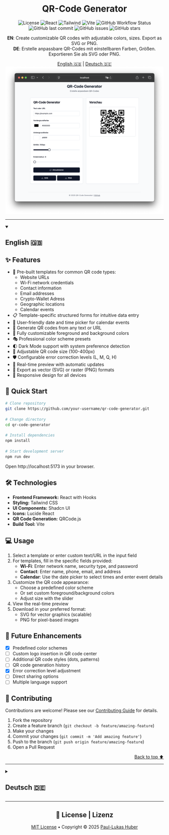 <div align="center">

# QR-Code Generator

![License](https://img.shields.io/badge/license-MIT-blue.svg)
![React](https://img.shields.io/badge/React-18-61DAFB?logo=react)
![Tailwind](https://img.shields.io/badge/Tailwind-3-38B2AC?logo=tailwind-css)
![Vite](https://img.shields.io/badge/Vite-5-646CFF?logo=vite)
![GitHub Workflow Status](https://img.shields.io/github/actions/workflow/status/paullukashuber/qr-code-generator/deploy.yml?logo=github)
![GitHub last commit](https://img.shields.io/github/last-commit/paullukashuber/qr-code-generator)
![GitHub issues](https://img.shields.io/github/issues/paullukashuber/qr-code-generator)
![GitHub stars](https://img.shields.io/github/stars/paullukashuber/qr-code-generator)


**EN**: Create customizable QR codes with adjustable colors, sizes. Export as SVG or PNG.  
**DE**: Erstelle anpassbare QR-Codes mit einstellbaren Farben, Größen. Exportieren Sie als SVG oder PNG.

<div align="center">
  <a href="#-english">English 🇬🇧</a> | 
  <a href="#-deutsch">Deutsch 🇩🇪</a>
</div>

<img src="/public/images/qr-code-generator.png" alt="QR Code Generator Screenshot" width="700px" />

</div>

---

<a id="-english"></a>
<details open>
<summary><h2>English 🇬🇧</h2></summary>

## ✨ Features

- 📝 Pre-built templates for common QR code types:
  - Website URLs
  - Wi-Fi network credentials
  - Contact information
  - Email addresses
  - Crypto-Wallet Adress
  - Geographic locations
  - Calendar events
- 📋 Template-specific structured forms for intuitive data entry
- 📅 User-friendly date and time picker for calendar events
- 📱 Generate QR codes from any text or URL
- 🎨 Fully customizable foreground and background colors
- 🎭 Professional color scheme presets
- 🌓 Dark Mode support with system preference detection
- 📏 Adjustable QR code size (100-400px)
- 🛡️ Configurable error correction levels (L, M, Q, H)
- 🔄 Real-time preview with automatic updates
- 💾 Export as vector (SVG) or raster (PNG) formats
- 📱 Responsive design for all devices

## 🚀 Quick Start

```bash
# Clone repository
git clone https://github.com/your-username/qr-code-generator.git

# Change directory
cd qr-code-generator

# Install dependencies
npm install

# Start development server
npm run dev
```

Open http://localhost:5173 in your browser.

## 🛠️ Technologies

- **Frontend Framework:** React with Hooks
- **Styling:** Tailwind CSS
- **UI Components:** Shadcn UI
- **Icons:** Lucide React
- **QR Code Generation:** QRCode.js
- **Build Tool:** Vite

## 💻 Usage

1. Select a template or enter custom text/URL in the input field
2. For templates, fill in the specific fields provided:
   - **Wi-Fi**: Enter network name, security type, and password
   - **Contact**: Enter name, phone, email, and address
   - **Calendar**: Use the date picker to select times and enter event details
3. Customize the QR code appearance:
   - Choose a predefined color scheme
   - Or set custom foreground/background colors
   - Adjust size with the slider
4. View the real-time preview
5. Download in your preferred format:
   - SVG for vector graphics (scalable)
   - PNG for pixel-based images

## 🔮 Future Enhancements

- [x] Predefined color schemes
- [ ] Custom logo insertion in QR code center
- [ ] Additional QR code styles (dots, patterns)
- [ ] QR code generation history
- [x] Error correction level adjustment
- [ ] Direct sharing options
- [ ] Multiple language support

## 🤝 Contributing

Contributions are welcome! Please see our [Contributing Guide](CONTRIBUTING.md) for details.

1. Fork the repository
2. Create a feature branch (`git checkout -b feature/amazing-feature`)
3. Make your changes
4. Commit your changes (`git commit -m 'Add amazing feature'`)
5. Push to the branch (`git push origin feature/amazing-feature`)
6. Open a Pull Request

<div align="right"><a href="#-qr-code-generator">Back to top ⬆️</a></div>
</details>

---

<a id="-deutsch"></a>
<details>
<summary><h2>Deutsch 🇩🇪</h2></summary>
## ✨ Funktionen

- 📝 Vorgefertigte Vorlagen für gängige QR-Code-Typen:
  - Website-URLs
  - Anmeldedaten für das Wi-Fi-Netzwerk
  - Kontaktinformationen
  - E-Mail-Adressen
  - Krypto-Wallet-Adresse
  - Geografische Standorte
  - Kalenderereignisse
- 📋 Vorlagenspezifische strukturierte Formulare für die intuitive Dateneingabe
- 📅 Benutzerfreundliche Datums- und Zeitauswahl für Kalenderereignisse
- 📱 Generieren von QR-Codes aus einem beliebigen Text oder einer URL
- 🎨 Vollständig anpassbare Vorder- und Hintergrundfarben
- 🎭 Professionelle Farbschema-Voreinstellungen
- 🌓 Unterstützung des dunklen Modus mit Erkennung der Systemeinstellungen
- 📏 Einstellbare QR-Code-Größe (100-400px)
- 🛡️ Konfigurierbare Fehlerkorrekturstufen (L, M, Q, H)
- 🔄 Echtzeit-Vorschau mit automatischen Updates
- 💾 Export als Vektor- (SVG) oder Rasterformat (PNG)
- 📱 Responsive Design für alle Geräte

## 🚀 Schnellstart

```bash
# Repository klonen
git clone https://github.com/dein-username/qr-code-generator.git

# Verzeichnis wechseln
cd qr-code-generator

# Abhängigkeiten installieren
npm install

# Entwicklungsserver starten
npm run dev
```

Öffne http://localhost:5173 in deinem Browser.

## 🛠️ Technologien

- **Frontend-Framework:** React mit Hooks
- **Styling:** Tailwind CSS
- **UI-Komponenten:** Shadcn UI
- **Icons:** Lucide React
- **QR-Code-Generierung:** QRCode.js
- **Build-Tool:** Vite

## 💻 Verwendung

1. Wähle eine Vorlage oder gib benutzerdefinierten Text/URL ins Eingabefeld ein
2. Bei Vorlagen fülle die spezifischen Felder aus:
   - **WLAN**: Gib Netzwerkname, Sicherheitstyp und Passwort ein
   - **Kontakt**: Gib Name, Telefon, E-Mail und Adresse ein
   - **Kalender**: Nutze die Datumsauswahl für Termine und gib Ereignisdetails ein
3. Passe das Erscheinungsbild des QR-Codes an:
   - Wähle ein vordefiniertes Farbschema
   - Oder stelle eigene Vordergrund-/Hintergrundfarben ein
   - Stelle die Größe mit dem Schieberegler ein
4. Betrachte die Echtzeit-Vorschau
5. Lade den QR-Code in deinem bevorzugten Format herunter:
   - SVG für Vektorgrafiken (skalierbar)
   - PNG für pixelbasierte Bilder

## 🔮 Zukünftige Erweiterungen

- [x] Vordefinierte Farbschemata
- Benutzerdefiniertes Logo in der Mitte des QR-Codes einfügen
- Zusätzliche QR-Code-Stile (Punkte, Muster)
- [ ] Historie der QR-Code-Erzeugung
- [x] Anpassung der Fehlerkorrekturstufe
- [ ] Direkte Freigabeoptionen
- [ ] Unterstützung mehrerer Sprachen

## 🤝 Mitwirken

Beiträge sind willkommen! Du kannst:

1. Das Repository forken
2. Einen Feature-Branch erstellen (`git checkout -b feature/tolle-funktion`)
3. Deine Änderungen committen (`git commit -m 'Füge tolle Funktion hinzu'`)
4. Zum Branch pushen (`git push origin feature/tolle-funktion`)
5. Einen Pull Request öffnen

<div align="right"><a href="#-qr-code-generator">Zurück nach oben ⬆️</a></div>
</details>

---

<div align="center">

## 📄 License | Lizenz

[MIT License](LICENSE) • Copyright © 2025 [Paul-Lukas Huber](https://github.com/paullukashuber)

</div>
